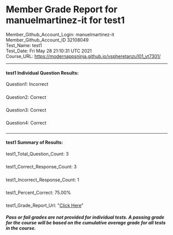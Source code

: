 # Member Grade Report for manuelmartinez-it for test1  
   
Member_Github_Account_Login: manuelmartinez-it  
Member_Github_Account_ID 32108049  
Test_Name: test1  
Test_Date: Fri May 28 21:10:31 UTC 2021  
Course_URL: https://modernappsninja.github.io/vspheretanzu101_vt7301/  
   
---  
#### test1 Individual Question Results:  
Question1: Incorrect  
#####  
Question2: Correct  
#####  
Question3: Correct  
#####  
Question4: Correct  
#####  
---  
#### test1 Summary of Results:  
test1_Total_Question_Count: 3  
#####  
test1_Correct_Response_Count: 3  
#####  
test1_Incorrect_Response_Count: 1  
#####  
test1_Percent_Correct: 75.00%  
#####  
test1_Grade_Report_Url: "[Click Here](https://github.com/modernappsninjas/manuelmartinez-it/blob/main/static/userdata/courses/vspheretanzu101_vt7301/grade_report.pr257.test1.md)"
##### Pass or fail grades are not provided for individual tests. A passing grade for the course will be based on the cumulative average grade for all tests in the course.  
